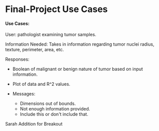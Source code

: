 # Final-Project Use Cases

#### Use Cases: 

User: pathologist examining tumor samples.

Information Needed: Takes in information regarding tumor nuclei radius, texture, perimeter, area, etc. 

Responses: 

  - Boolean of malignant or benign nature of tumor based on input information.
  
  - Plot of data and R^2 values.
  
  - Messages: 
    - Dimensions out of bounds.
    - Not enough information provided.
    - Include this or don't include that. 


Sarah Addition for Breakout 

